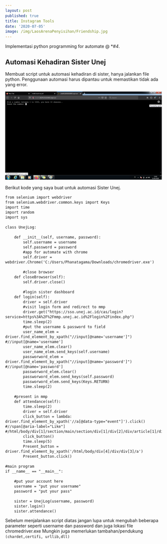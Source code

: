 ```yaml
---
layout: post
published: true
title: Instagram Tools
date: '2020-07-05'
image: /img/LaosArenaPenyisihan/Friendship.jpg
---
```

Implementasi python programming for automate @ **#4*.

## Automasi Kehadiran Sister Unej

Membuat script untuk automasi kehadiran di sister, hanya jalankan file python.
Penggunaan automasi harus dipantau untuk memastikan tidak ada yang error.

![1](/img/LaosArenaPenyisihan/uns0lveable.png)



Berikut kode yang saya buat untuk automasi Sister Unej.

```
from selenium import webdriver
from selenium.webdriver.common.keys import Keys
import time
import random
import sys

class UnejLog:

    def __init__(self, username, password):
        self.username = username
        self.password = password
        #app for automate with chrome
        self.driver = webdriver.Chrome('C:/Users/Phanatagama/Downloads/chromedriver.exe')

        #close browser
    def closeBrowser(self):
        self.driver.close()

        #login sister dashboard
    def login(self):
        driver = self.driver
        #visit login form and redirect to mmp
        driver.get("https://sso.unej.ac.id/cas/login?service=https%3A%2F%2Fmmp.unej.ac.id%2Flogin%2Findex.php")
        time.sleep(2)
        #put the username & password to field
        user_name_elem = driver.find_element_by_xpath("//input[@name='username']") #//input[@name='username']
        user_name_elem.clear()
        user_name_elem.send_keys(self.username)
        passworword_elem = driver.find_element_by_xpath("//input[@name='password']")	#//input[@name='password']
        passworword_elem.clear()
        passworword_elem.send_keys(self.password)
        passworword_elem.send_keys(Keys.RETURN)
        time.sleep(2)

    #present in mmp
    def attendance(self):
    	time.sleep(2)
    	driver = self.driver
    	click_button = lambda: driver.find_element_by_xpath('//a[@data-type="event"]').click()	#//span[@aria-label="Like"] #/html/body/div[1]/section/main/section/div[1]/div[2]/div/article[1]/div[2]/section[1]/span[1]/button/svg/path
    	click_button()
    	time.sleep(5)
    	Present_button = driver.find_element_by_xpath('/html/body/div[4]/div/div[3]/a')
    	Present_button.click()

#main program
if __name__ == "__main__":

    #put your account here
    username = "put your username"
    password = "put your pass"

    sister = UnejLog(username, password)
    sister.login()
    sister.attendance()
```

Sebelum menjalankan script diatas jangan lupa untuk mengubah beberapa parameter seperti username dan password dan juga lokasi file chromedriver.exe
Mungkin juga memerlukan tambahan/pendukung `(chardet,certifi, urllib,dll)`

